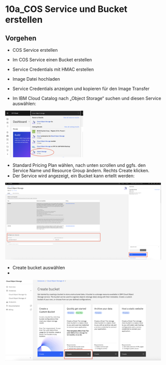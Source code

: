 # 10a_COS Service und Bucket erstellen

## Vorgehen
- COS Service erstellen
- Im COS Service einen Bucket erstellen
- Service Credentials mit HMAC erstellen
- Image Datei hochladen
- Service Credentials anzeigen und kopieren für den Image Transfer


- Im IBM Cloud Catalog nach „Object Storage“ suchen und diesen Service auswählen:

<img src="_images/COS_Dashboard.png" width="250"/>

- Standard Pricing Plan wählen, nach unten scrollen und ggfs. den Service Name und Resource Group ändern. Rechts Create klicken.
- Der Service wird angezeigt, ein Bucket kann ertellt werden:

<img src="_images/COS_Service1.png" width="500"/>

- Create bucket auswählen 
- 
<img src="_images/COS_Create_bucket1.png" width="500"/>

